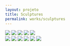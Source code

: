 ```yaml
---
layout: projeto
title: Sculptures
permalink: works/sculptures
---
```


<section>
	<article class="s1_0 s2_0 s3_0 s4_1"></article>
	<article class="s1_2 s2_3 s3_6 s4_5">
		<img src="/img/trabalhos/esculturas/esculturas-1.jpg">
		<img src="/img/trabalhos/esculturas/esculturas-2.jpg">
		<img src="/img/trabalhos/esculturas/esculturas-3.jpg">
		<img src="/img/trabalhos/esculturas/esculturas-4.jpg">
		<img src="/img/trabalhos/esculturas/esculturas-5.jpg">
	</article>
	<article class="s1_0 s2_0 s3_0 s4_1"></article>
	<article class="s1_2 s2_3 s3_6 s4_5">
		<img src="/img/trabalhos/esculturas/esculturas-6.jpg">
		<img src="/img/trabalhos/esculturas/esculturas-7.jpg">
		<img src="/img/trabalhos/esculturas/esculturas-8.jpg">
		<img src="/img/trabalhos/esculturas/esculturas-9.jpg">
		<img src="/img/trabalhos/esculturas/esculturas-10.jpg">
		<img src="/img/trabalhos/esculturas/esculturas-11.jpg">
	</article>
</section>